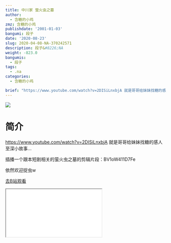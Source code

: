 ```yaml
---
title: 中川家 萤火虫之墓
author:
  - 含糖的小鸡
zmz: 含糖的小鸡
publishdate: '2001-01-03'
bangumi: 段子
date: '2020-08-23'
slug: 2020-04-08-NA-370242571
description: 段子&#8226;NA
weight: -823.0
bangumis:
  - 段子
tags:
  - .na
categories:
  - 含糖的小鸡

brief: "https://www.youtube.com/watch?v=2DISiLnxbjA 就是哥哥给妹妹找糖的感人至深小故事… 插播一个跟本短剧相关的萤火虫之墓的剪辑片段：BV1oW411D7Fe 依然欢迎捉虫w"
---
```

![](https://raw.githubusercontent.com/tcgriffith/owaraisite/master/static/tmpimg/b18d2165da23bb9fd896fd480ee9bc71e7f7cbca.jpg.480.jpg)
# 简介  
https://www.youtube.com/watch?v=2DISiLnxbjA
就是哥哥给妹妹找糖的感人至深小故事…

插播一个跟本短剧相关的萤火虫之墓的剪辑片段：BV1oW411D7Fe

依然欢迎捉虫w  

[去B站观看](https://www.bilibili.com/video/av370242571/)
<div class ="resp-container"><iframe class="testiframe" src="//player.bilibili.com/player.html?aid=370242571"", scrolling="no", allowfullscreen="true" > </iframe></div> 
